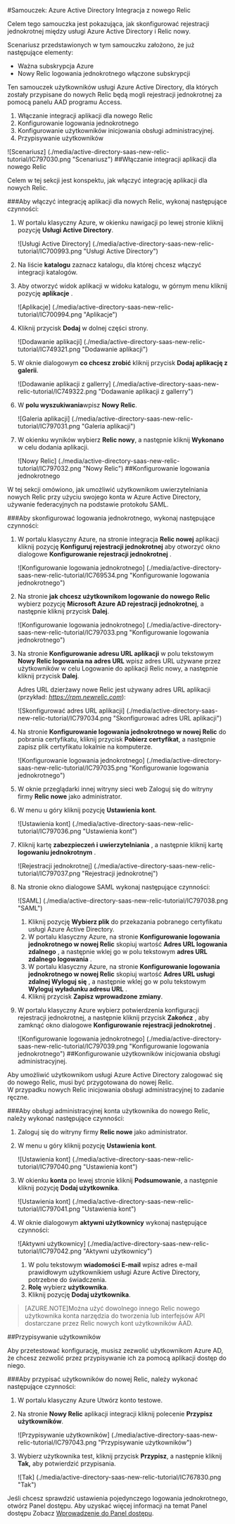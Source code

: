 <properties 
    pageTitle="Samouczek: Azure Active Directory Integracja z nowego Relic | Microsoft Azure" 
    description="Dowiedz się, jak użyć nowej Relic z usługi Azure Active Directory w celu włączenia rejestracji jednokrotnej, automatycznego inicjowania obsługi administracyjnej i innych!" 
    services="active-directory" 
    authors="jeevansd"  
    documentationCenter="na" 
    manager="femila"/>
<tags 
    ms.service="active-directory" 
    ms.devlang="na" 
    ms.topic="article" 
    ms.tgt_pltfrm="na" 
    ms.workload="identity" 
    ms.date="09/29/2016" 
    ms.author="jeedes" />

#<a name="tutorial-azure-active-directory-integration-with-new-relic"></a>Samouczek: Azure Active Directory Integracja z nowego Relic
  
Celem tego samouczka jest pokazująca, jak skonfigurować rejestracji jednokrotnej między usługi Azure Active Directory i Relic nowy.
  
Scenariusz przedstawionych w tym samouczku założono, że już następujące elementy:

-   Ważna subskrypcja Azure
-   Nowy Relic logowania jednokrotnego włączone subskrypcji
  
Ten samouczek użytkowników usługi Azure Active Directory, dla których zostały przypisane do nowych Relic będą mogli rejestracji jednokrotnej za pomocą panelu AAD programu Access.

1.  Włączanie integracji aplikacji dla nowego Relic
2.  Konfigurowanie logowania jednokrotnego
3.  Konfigurowanie użytkowników inicjowania obsługi administracyjnej.
4.  Przypisywanie użytkowników

![Scenariusz] (./media/active-directory-saas-new-relic-tutorial/IC797030.png "Scenariusz")
##<a name="enabling-the-application-integration-for-new-relic"></a>Włączanie integracji aplikacji dla nowego Relic
  
Celem w tej sekcji jest konspektu, jak włączyć integrację aplikacji dla nowych Relic.

###<a name="to-enable-the-application-integration-for-new-relic-perform-the-following-steps"></a>Aby włączyć integrację aplikacji dla nowych Relic, wykonaj następujące czynności:

1.  W portalu klasyczny Azure, w okienku nawigacji po lewej stronie kliknij pozycję **Usługi Active Directory**.

    ![Usługi Active Directory] (./media/active-directory-saas-new-relic-tutorial/IC700993.png "Usługi Active Directory")

2.  Na liście **katalogu** zaznacz katalogu, dla której chcesz włączyć integracji katalogów.

3.  Aby otworzyć widok aplikacji w widoku katalogu, w górnym menu kliknij pozycję **aplikacje** .

    ![Aplikacje] (./media/active-directory-saas-new-relic-tutorial/IC700994.png "Aplikacje")

4.  Kliknij przycisk **Dodaj** w dolnej części strony.

    ![Dodawanie aplikacji] (./media/active-directory-saas-new-relic-tutorial/IC749321.png "Dodawanie aplikacji")

5.  W oknie dialogowym **co chcesz zrobić** kliknij przycisk **Dodaj aplikację z galerii**.

    ![Dodawanie aplikacji z gallerry] (./media/active-directory-saas-new-relic-tutorial/IC749322.png "Dodawanie aplikacji z gallerry")

6.  W **polu wyszukiwania**wpisz **Nowy Relic**.

    ![Galeria aplikacji] (./media/active-directory-saas-new-relic-tutorial/IC797031.png "Galeria aplikacji")

7.  W okienku wyników wybierz **Relic nowy**, a następnie kliknij **Wykonano** w celu dodania aplikacji.

    ![Nowy Relic] (./media/active-directory-saas-new-relic-tutorial/IC797032.png "Nowy Relic")
##<a name="configuring-single-sign-on"></a>Konfigurowanie logowania jednokrotnego
  
W tej sekcji omówiono, jak umożliwić użytkownikom uwierzytelniania nowych Relic przy użyciu swojego konta w Azure Active Directory, używanie federacyjnych na podstawie protokołu SAML.

###<a name="to-configure-single-sign-on-perform-the-following-steps"></a>Aby skonfigurować logowania jednokrotnego, wykonaj następujące czynności:

1.  W portalu klasyczny Azure, na stronie integracja **Relic nowej** aplikacji kliknij pozycję **Konfiguruj rejestracji jednokrotnej** aby otworzyć okno dialogowe **Konfigurowanie rejestracji jednokrotnej** .

    ![Konfigurowanie logowania jednokrotnego] (./media/active-directory-saas-new-relic-tutorial/IC769534.png "Konfigurowanie logowania jednokrotnego")

2.  Na stronie **jak chcesz użytkownikom logowanie do nowego Relic** wybierz pozycję **Microsoft Azure AD rejestracji jednokrotnej**, a następnie kliknij przycisk **Dalej**.

    ![Konfigurowanie logowania jednokrotnego] (./media/active-directory-saas-new-relic-tutorial/IC797033.png "Konfigurowanie logowania jednokrotnego")

3.  Na stronie **Konfigurowanie adresu URL aplikacji** w polu tekstowym **Nowy Relic logowania na adres URL** wpisz adres URL używane przez użytkowników w celu Logowanie do aplikacji Relic nowy, a następnie kliknij przycisk **Dalej**. 

    Adres URL dzierżawy nowe Relic jest używany adres URL aplikacji (przykład: *https://rpm.newrelic.com*):

    ![Skonfigurować adres URL aplikacji] (./media/active-directory-saas-new-relic-tutorial/IC797034.png "Skonfigurować adres URL aplikacji")

4.  Na stronie **Konfigurowanie logowania jednokrotnego w nowej Relic** do pobrania certyfikatu, kliknij przycisk **Pobierz certyfikat**, a następnie zapisz plik certyfikatu lokalnie na komputerze.

    ![Konfigurowanie logowania jednokrotnego] (./media/active-directory-saas-new-relic-tutorial/IC797035.png "Konfigurowanie logowania jednokrotnego")

5.  W oknie przeglądarki innej witryny sieci web Zaloguj się do witryny firmy **Relic nowe** jako administrator.

6.  W menu u góry kliknij pozycję **Ustawienia kont**.

    ![Ustawienia kont] (./media/active-directory-saas-new-relic-tutorial/IC797036.png "Ustawienia kont")

7.  Kliknij kartę **zabezpieczeń i uwierzytelniania** , a następnie kliknij kartę **logowaniu jednokrotnym** .

    ![Rejestracji jednokrotnej] (./media/active-directory-saas-new-relic-tutorial/IC797037.png "Rejestracji jednokrotnej")

8.  Na stronie okno dialogowe SAML wykonaj następujące czynności:

    ![SAML] (./media/active-directory-saas-new-relic-tutorial/IC797038.png "SAML")

    1.  Kliknij pozycję **Wybierz plik** do przekazania pobranego certyfikatu usługi Azure Active Directory.
    2.  W portalu klasyczny Azure, na stronie **Konfigurowanie logowania jednokrotnego w nowej Relic** skopiuj wartość **Adres URL logowania zdalnego** , a następnie wklej go w polu tekstowym **adres URL zdalnego logowania** .
    3.  W portalu klasyczny Azure, na stronie **Konfigurowanie logowania jednokrotnego w nowej Relic** skopiuj wartość **Adres URL usługi zdalnej Wyloguj się** , a następnie wklej go w polu tekstowym **Wyloguj wyładunku adresu URL** .
    4.  Kliknij przycisk **Zapisz wprowadzone zmiany**.

9.  W portalu klasyczny Azure wybierz potwierdzenia konfiguracji rejestracji jednokrotnej, a następnie kliknij przycisk **Zakończ** , aby zamknąć okno dialogowe **Konfigurowanie rejestracji jednokrotnej** .

    ![Konfigurowanie logowania jednokrotnego] (./media/active-directory-saas-new-relic-tutorial/IC797039.png "Konfigurowanie logowania jednokrotnego")
##<a name="configuring-user-provisioning"></a>Konfigurowanie użytkowników inicjowania obsługi administracyjnej.
  
Aby umożliwić użytkownikom usługi Azure Active Directory zalogować się do nowego Relic, musi być przygotowana do nowej Relic.  
W przypadku nowych Relic inicjowania obsługi administracyjnej to zadanie ręczne.

###<a name="to-provision-a-user-account-to-new-relic-perform-the-following-steps"></a>Aby obsługi administracyjnej konta użytkownika do nowego Relic, należy wykonać następujące czynności:

1.  Zaloguj się do witryny firmy **Relic nowe** jako administrator.

2.  W menu u góry kliknij pozycję **Ustawienia kont**.

    ![Ustawienia kont] (./media/active-directory-saas-new-relic-tutorial/IC797040.png "Ustawienia kont")

3.  W okienku **konta** po lewej stronie kliknij **Podsumowanie**, a następnie kliknij pozycję **Dodaj użytkownika**.

    ![Ustawienia kont] (./media/active-directory-saas-new-relic-tutorial/IC797041.png "Ustawienia kont")

4.  W oknie dialogowym **aktywni użytkownicy** wykonaj następujące czynności:

    ![Aktywni użytkownicy] (./media/active-directory-saas-new-relic-tutorial/IC797042.png "Aktywni użytkownicy")

    1.  W polu tekstowym **wiadomości E-mail** wpisz adres e-mail prawidłowym użytkownikiem usługi Azure Active Directory, potrzebne do świadczenia.
    2.  **Rolę** wybierz **użytkownika**.
    3.  Kliknij pozycję **Dodaj użytkownika**.

>[AZURE.NOTE]Można użyć dowolnego innego Relic nowego użytkownika konta narzędzia do tworzenia lub interfejsów API dostarczane przez Relic nowych kont użytkowników AAD.

##<a name="assigning-users"></a>Przypisywanie użytkowników
  
Aby przetestować konfigurację, musisz zezwolić użytkownikom Azure AD, że chcesz zezwolić przez przypisywanie ich za pomocą aplikacji dostęp do niego.

###<a name="to-assign-users-to-new-relic-perform-the-following-steps"></a>Aby przypisać użytkowników do nowej Relic, należy wykonać następujące czynności:

1.  W portalu klasyczny Azure Utwórz konto testowe.

2.  Na stronie **Nowy Relic** aplikacji integracji kliknij polecenie **Przypisz użytkowników**.

    ![Przypisywanie użytkowników] (./media/active-directory-saas-new-relic-tutorial/IC797043.png "Przypisywanie użytkowników")

3.  Wybierz użytkownika test, kliknij przycisk **Przypisz**, a następnie kliknij **Tak,** aby potwierdzić przypisania.

    ![Tak] (./media/active-directory-saas-new-relic-tutorial/IC767830.png "Tak")
  
Jeśli chcesz sprawdzić ustawienia pojedynczego logowania jednokrotnego, otwórz Panel dostępu. Aby uzyskać więcej informacji na temat Panel dostępu Zobacz [Wprowadzenie do Panel dostępu](active-directory-saas-access-panel-introduction.md).




